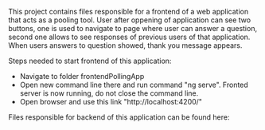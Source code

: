 
This project contains files responsible for a frontend of a web application that acts as a pooling tool. User after oppening of application can see two buttons, one is used to navigate to page where user can answer a question, second one allows to see responses of previous users of that application. When users answers to question showed, thank you message appears.

Steps needed to start frontend of this application:
  - Navigate to folder frontendPollingApp
  - Open new command line there and run command "ng serve". Fronted server is now running, do not close the command line.
  - Open browser and use this link "http://localhost:4200/"




 Files responsible for backend of this application can be found here:


 
 
